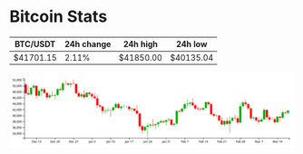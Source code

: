 # Bitcoin Stats

BTC/USDT|24h change|24h high|24h low|
|---|---|---|---|
|$41701.15|2.11%|$41850.00|$40135.04|

<img src="./chart.svg">
